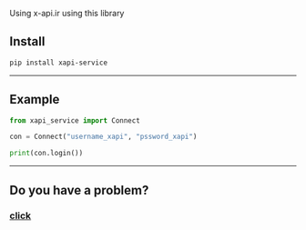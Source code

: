 Using x-api.ir using this library

## Install
``` bash
pip install xapi-service
```


<hr>

## Example
 ``` python
from xapi_service import Connect

con = Connect("username_xapi", "pssword_xapi")

print(con.login())
```
<hr>

## Do you have a problem?
### <a href='https://t.me/amir_ershadi_2'>click</a>